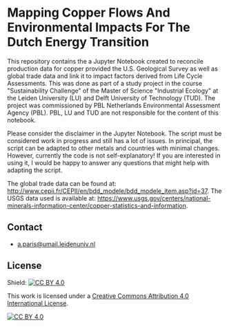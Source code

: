# Mapping Copper Flows And Environmental Impacts For The Dutch Energy Transition 

This repository contains the a Jupyter Notebook created to reconcile production data for copper provided the U.S. Geological Survey as well as global trade data and link it to impact factors derived from Life Cycle Assessments. This was done as part of a study project in the course "Sustainability Challenge" of the Master of Science "Industrial Ecology" at the Leiden University (LU) and Delft University of Technology (TUD). The project was commissioned by PBL Netherlands Environmental Assessment Agency (PBL). PBL, LU and TUD are not responsible for the content of this notebook. 

Please consider the disclaimer in the Jupyter Notebook. The script must be considered work in progress and still has a lot of issues. In principal, the script can be adapted to other metals and countries with minimal changes. However, currently the code is not self-explanatory! If you are interested in using it, I would be happy to answer any questions that might help with adapting the script.

The global trade data can be found at: http://www.cepii.fr/CEPII/en/bdd_modele/bdd_modele_item.asp?id=37.
The USGS data used is available at: https://www.usgs.gov/centers/national-minerals-information-center/copper-statistics-and-information. 

## Contact

- a.paris@umail.leidenuniv.nl

## License

Shield: [![CC BY 4.0][cc-by-shield]][cc-by]

This work is licensed under a
[Creative Commons Attribution 4.0 International License][cc-by].

[![CC BY 4.0][cc-by-image]][cc-by]

[cc-by]: http://creativecommons.org/licenses/by/4.0/
[cc-by-image]: https://i.creativecommons.org/l/by/4.0/88x31.png
[cc-by-shield]: https://img.shields.io/badge/License-CC%20BY%204.0-lightgrey.svg

